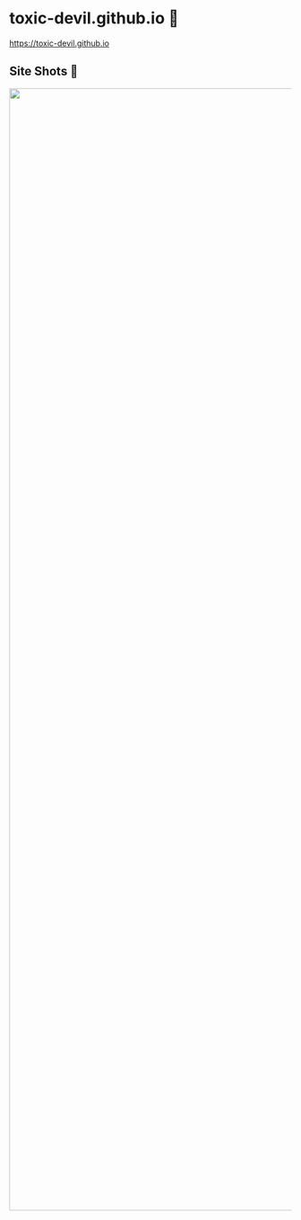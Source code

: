 # toxic-devil.github.io 💫

https://toxic-devil.github.io

## Site Shots 📸

<div align = "center">
  <img src = "https://raw.githubusercontent.com/TOXIC-DEVIL/toxic-devil.github.io/TOXIC-DEVIL-OFFICIAL/media/IMG_20210805_214211.jpg" width = "1999" height = "2000">
